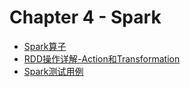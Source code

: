 # Chapter 4 - Spark

 * [Spark算子](chapter5_1-spark-RDD-introduction.md)
 * [RDD操作详解-Action和Transformation](chapter5_2-spark-operator-combineByKey.md)
 * [Spark测试用例](chapter5_3-spark-test.md)
